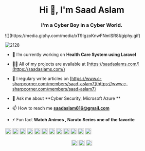 <h1 align="center">Hi 👋, I'm Saad Aslam</h1>
<h3 align="center">I'm a Cyber Boy in a Cyber World.</h3>
![](https://media.giphy.com/media/xT9IgzoKnwFNmISR8I/giphy.gif)
 
<p align="left"> <img src="https://komarev.com/ghpvc/?username=2128" alt="2128" /> </p>


- 🔭 I’m currently working on **Health Care System using Laravel**

- 👨‍💻 All of my projects are available at [https://saadaslams.com/](https://saadaslams.com/)

- 📝 I regulary write articles on [https://www.c-sharpcorner.com/members/saad-aslam7](https://www.c-sharpcorner.com/members/saad-aslam7)

- 💬 Ask me about **Cyber Security, Microsoft Azure **

- 📫 How to reach me **saadaslam816@gmail.com**

- ⚡ Fun fact **Watch Animes , Naruto Series one of the favorite**

<p align="left"><img src="https://konpa.github.io/devicon/devicon.git/icons/vuejs/vuejs-original-wordmark.svg" alt="vuejs" width="20" height="20"/> <img src="https://konpa.github.io/devicon/devicon.git/icons/react/react-original-wordmark.svg" alt="react" width="20" height="20"/> <img src="https://konpa.github.io/devicon/devicon.git/icons/c/c-original.svg" alt="c" width="20" height="20"/> <img src="https://konpa.github.io/devicon/devicon.git/icons/cplusplus/cplusplus-original.svg" alt="cplusplus" width="20" height="20"/> <img src="https://konpa.github.io/devicon/devicon.git/icons/css3/css3-original-wordmark.svg" alt="css3" width="20" height="20"/> <img src="https://konpa.github.io/devicon/devicon.git/icons/java/java-original-wordmark.svg" alt="java" width="20" height="20"/> <img src="https://konpa.github.io/devicon/devicon.git/icons/javascript/javascript-original.svg" alt="javascript" width="20" height="20"/> <img src="https://konpa.github.io/devicon/devicon.git/icons/laravel/laravel-plain-wordmark.svg" alt="laravel" width="20" height="20"/> <img src="https://konpa.github.io/devicon/devicon.git/icons/mysql/mysql-original-wordmark.svg" alt="mysql" width="20" height="20"/> <img src="https://konpa.github.io/devicon/devicon.git/icons/php/php-original.svg" alt="php" width="20" height="20"/> <img src="https://konpa.github.io/devicon/devicon.git/icons/python/python-original-wordmark.svg" alt="python" width="20" height="20"/> <img src="https://konpa.github.io/devicon/devicon.git/icons/oracle/oracle-original.svg" alt="oracle" width="20" height="20"/></p><p align="center">
<a href="https://linkedin.com/in/saad-aslam-a83889152" target="blank"><img align="center" src="https://cdn.jsdelivr.net/npm/simple-icons@3.0.1/icons/linkedin.svg" alt="saad-aslam-a83889152" height="20" width="20" /></a>
<a href="https://fb.com/saad.aslam.7355" target="blank"><img align="center" src="https://cdn.jsdelivr.net/npm/simple-icons@3.0.1/icons/facebook.svg" alt="saad.aslam.7355" height="20" width="20" /></a>
<a href="https://instagram.com/saad.aslam43" target="blank"><img align="center" src="https://cdn.jsdelivr.net/npm/simple-icons@3.0.1/icons/instagram.svg" alt="saad.aslam43" height="20" width="20" /></a>
</p>
